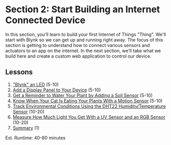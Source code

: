 # Section 2: Start Building an Internet Connected Device
In this section, you'll learn to build your first Internet of Things
"Thing". We'll start with Blynk so we can get up and running right away.
The focus of this section is getting to understand how to connect
various sensors and actuators to an app on the internet. In the next
section, we'll take what we build here and create a custom web
application to control our device.

## Lessons
1. ["Blynk" an LED](01-BlynkLed.md) (5-10)
2. [Add a Display Panel to Your Device](
   02-Display.md) (5-10)
3. [Get a Reminder to Water Your Plant by Adding a Soil Sensor](
   03-Soil.md) (5-10)
4. [Know When Your Cat Is Eating Your Plants With a Motion Sensor](
   04-Motion.md) (5-10)
5. [Track Environmental Conditions Using the DHT22 Humidity/Temperature Sensor](
   05-DHT22.md) (10-20)
6. [Measure How Much Light You Get With a UV Sensor and an RGB Sensor](
   06-Light.md) (10-20)
7. [Summary](07-Summary.md) (1)

Est. Runtime: 40-80 minutes
